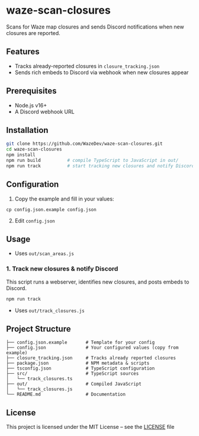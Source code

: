 # waze-scan-closures

Scans for Waze map closures and sends Discord notifications when new closures are reported.

## Features
- Tracks already-reported closures in `closure_tracking.json`  
- Sends rich embeds to Discord via webhook when new closures appear

## Prerequisites

- Node.js v16+  
- A Discord webhook URL  

## Installation

```sh
git clone https://github.com/WazeDev/waze-scan-closures.git
cd waze-scan-closures
npm install
npm run build          # compile TypeScript to JavaScript in out/
npm run track          # start tracking new closures and notify Discord
```

## Configuration
1. Copy the example and fill in your values:

```cp config.json.example config.json```

2. Edit `config.json`

## Usage

- Uses `out/scan_areas.js`  

### 1. Track new closures & notify Discord

This script runs a webserver, identifies new closures, and posts embeds to Discord.

```sh
npm run track
```

- Uses `out/track_closures.js`  

## Project Structure

```text
├── config.json.example       # Template for your config
├── config.json               # Your configured values (copy from example)
├── closure_tracking.json     # Tracks already reported closures
├── package.json              # NPM metadata & scripts
├── tsconfig.json             # TypeScript configuration
├── src/                      # TypeScript sources
│   └── track_closures.ts
├── out/                      # Compiled JavaScript
│   └── track_closures.js
└── README.md                 # Documentation
```

## License

This project is licensed under the MIT License – see the [LICENSE](LICENSE) file
